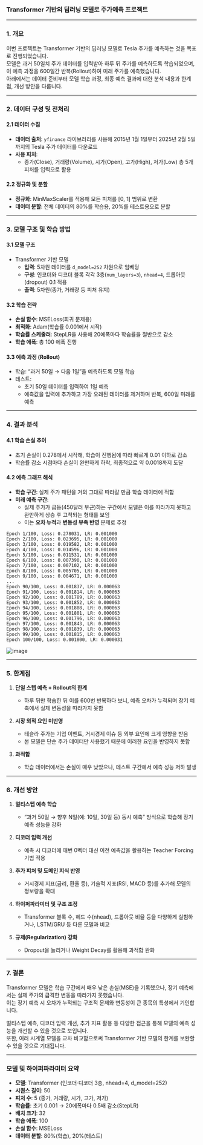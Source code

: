 ### Transformer 기반의 딥러닝 모델로 주가예측 프로젝트

---

### 1. 개요
이번 프로젝트는 Transformer 기반의 딥러닝 모델로 Tesla 주가를 예측하는 것을 목표로 진행되었습니다.  
모델은 과거 50일치 주가 데이터를 입력받아 하루 뒤 주가를 예측하도록 학습되었으며, 이 예측 과정을 600일간 반복(Rollout)하여 미래 주가를 예측했습니다.  
아래에서는 데이터 준비부터 모델 학습 과정, 최종 예측 결과에 대한 분석 내용과 한계점, 개선 방안을 다룹니다.

---

### 2. 데이터 구성 및 전처리

#### 2.1 데이터 수집
- **데이터 출처**: `yfinance` 라이브러리를 사용해 2015년 1월 1일부터 2025년 2월 5일까지의 Tesla 주가 데이터를 다운로드
- **사용 피처**: 
  - 종가(Close), 거래량(Volume), 시가(Open), 고가(High), 저가(Low) 총 5개 피처를 입력으로 활용

#### 2.2 정규화 및 분할
- **정규화**: MinMaxScaler를 적용해 모든 피처를 \[0, 1\] 범위로 변환
- **데이터 분할**: 전체 데이터의 80%를 학습용, 20%를 테스트용으로 분할

---

### 3. 모델 구조 및 학습 방법

#### 3.1 모델 구조
- Transformer 기반 모델
  - **입력**: 5차원 데이터를 `d_model=252` 차원으로 임베딩
  - **구성**: 인코더와 디코더 블록 각각 3층(`num_layers=3`), `nhead=4`, 드롭아웃(dropout) 0.1 적용
  - **출력**: 5차원(종가, 거래량 등 피처 유지)

#### 3.2 학습 전략
- **손실 함수**: MSELoss(회귀 문제용)
- **최적화**: Adam(학습률 0.001에서 시작)
- **학습률 스케줄러**: StepLR을 사용해 20에폭마다 학습률을 절반으로 감소
- **학습 에폭**: 총 100 에폭 진행

#### 3.3 예측 과정 (Rollout)
- 학습: “과거 50일 → 다음 1일”을 예측하도록 모델 학습
- 테스트: 
  - 초기 50일 데이터를 입력하여 1일 예측
  - 예측값을 입력에 추가하고 가장 오래된 데이터를 제거하며 반복, 600일 미래를 예측

---

### 4. 결과 분석

#### 4.1 학습 손실 추이
- 초기 손실이 0.278에서 시작해, 학습이 진행됨에 따라 빠르게 0.01 이하로 감소
- 학습률 감소 시점마다 손실이 완만하게 하락, 최종적으로 약 0.0018까지 도달

#### 4.2 예측 그래프 해석
- **학습 구간**: 실제 주가 패턴을 거의 그대로 따라갈 만큼 학습 데이터에 적합
- **미래 예측 구간**: 
  - 실제 주가가 급등(450달러 부근)하는 구간에서 모델은 이를 따라가지 못하고 완만하게 상승 후 고착되는 형태를 보임
  - 이는 **오차 누적**과 **변동성 부족 반영** 문제로 추정

```
Epoch 1/100, Loss: 0.278031, LR: 0.001000
Epoch 2/100, Loss: 0.023695, LR: 0.001000
Epoch 3/100, Loss: 0.019582, LR: 0.001000
Epoch 4/100, Loss: 0.014596, LR: 0.001000
Epoch 5/100, Loss: 0.011531, LR: 0.001000
Epoch 6/100, Loss: 0.007390, LR: 0.001000
Epoch 7/100, Loss: 0.007102, LR: 0.001000
Epoch 8/100, Loss: 0.005705, LR: 0.001000
Epoch 9/100, Loss: 0.004671, LR: 0.001000
...
Epoch 90/100, Loss: 0.001837, LR: 0.000063
Epoch 91/100, Loss: 0.001814, LR: 0.000063
Epoch 92/100, Loss: 0.001789, LR: 0.000063
Epoch 93/100, Loss: 0.001852, LR: 0.000063
Epoch 94/100, Loss: 0.001808, LR: 0.000063
Epoch 95/100, Loss: 0.001801, LR: 0.000063
Epoch 96/100, Loss: 0.001796, LR: 0.000063
Epoch 97/100, Loss: 0.001843, LR: 0.000063
Epoch 98/100, Loss: 0.001839, LR: 0.000063
Epoch 99/100, Loss: 0.001815, LR: 0.000063
Epoch 100/100, Loss: 0.001800, LR: 0.000031
```

![image](https://github.com/user-attachments/assets/0916e0be-3d24-4e31-af9c-b7086a0a0469)

---

### 5. 한계점

1. **단일 스텝 예측 + Rollout의 한계**
   - 하루 뒤만 학습한 뒤 이를 600번 반복하다 보니, 예측 오차가 누적되며 장기 예측에서 실제 변동성을 따라가지 못함

2. **시장 외적 요인 미반영**
   - 테슬라 주가는 기업 이벤트, 거시경제 이슈 등 외부 요인에 크게 영향을 받음
   - 본 모델은 단순 주가 데이터만 사용했기 때문에 이러한 요인을 반영하지 못함

3. **과적합**
   - 학습 데이터에서는 손실이 매우 낮았으나, 테스트 구간에서 예측 성능 저하 발생

---

### 6. 개선 방안

1. **멀티스텝 예측 학습**
   - “과거 50일 → 향후 N일(예: 10일, 30일 등) 동시 예측” 방식으로 학습해 장기 예측 성능을 강화

2. **디코더 입력 개선**
   - 예측 시 디코더에 매번 0벡터 대신 이전 예측값을 활용하는 Teacher Forcing 기법 적용

3. **추가 피처 및 도메인 지식 반영**
   - 거시경제 지표(금리, 환율 등), 기술적 지표(RSI, MACD 등)를 추가해 모델의 정보량을 확대

4. **하이퍼파라미터 및 구조 조정**
   - Transformer 블록 수, 헤드 수(nhead), 드롭아웃 비율 등을 다양하게 실험하거나, LSTM/GRU 등 다른 모델과 비교

5. **규제(Regularization) 강화**
   - Dropout을 늘리거나 Weight Decay를 활용해 과적합 완화

---

### 7. 결론
Transformer 모델은 학습 구간에서 매우 낮은 손실(MSE)을 기록했으나, 장기 예측에서는 실제 주가의 급격한 변동을 따라가지 못했습니다.  
이는 장기 예측 시 오차가 누적되는 구조적 문제와 변동성이 큰 종목의 특성에서 기인합니다.  

멀티스텝 예측, 디코더 입력 개선, 추가 지표 활용 등 다양한 접근을 통해 모델의 예측 성능을 개선할 수 있을 것으로 보입니다.  
또한, 여러 시계열 모델을 교차 비교함으로써 Transformer 기반 모델의 한계를 보완할 수 있을 것으로 기대됩니다.

---

### 모델 및 하이퍼파라미터 요약
- **모델**: Transformer (인코더·디코더 3층, nhead=4, d_model=252)
- **시퀀스 길이**: 50  
- **피처 수**: 5 (종가, 거래량, 시가, 고가, 저가)
- **학습률**: 초기 0.001 → 20에폭마다 0.5배 감소(StepLR)
- **배치 크기**: 32  
- **학습 에폭**: 100  
- **손실 함수**: MSELoss  
- **데이터 분할**: 80%(학습), 20%(테스트)
